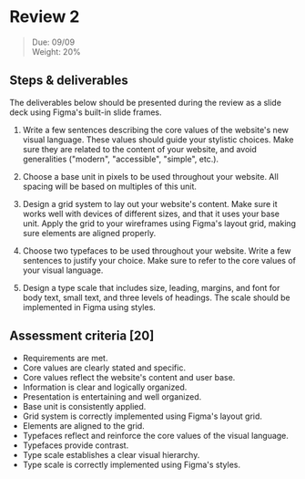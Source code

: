 # Review 2

> Due: 09/09 \
> Weight: 20%

## Steps & deliverables

The deliverables below should be presented during the review as a slide
deck using Figma's built-in slide frames.

1.  Write a few sentences describing the core values of the website's
    new visual language. These values should guide your stylistic
    choices. Make sure they are related to the content of your website,
    and avoid generalities ("modern", "accessible", "simple", etc.).

2.  Choose a base unit in pixels to be used throughout your website. All
    spacing will be based on multiples of this unit.

3.  Design a grid system to lay out your website's content. Make sure it
    works well with devices of different sizes, and that it uses your
    base unit. Apply the grid to your wireframes using Figma's layout
    grid, making sure elements are aligned properly.

4.  Choose two typefaces to be used throughout your website. Write a few
    sentences to justify your choice. Make sure to refer to the core
    values of your visual language.

5.  Design a type scale that includes size, leading, margins, and font
    for body text, small text, and three levels of headings. The scale
    should be implemented in Figma using styles.

## Assessment criteria [20]

-   Requirements are met.
-   Core values are clearly stated and specific.
-   Core values reflect the website's content and user base.
-   Information is clear and logically organized.
-   Presentation is entertaining and well organized.
-   Base unit is consistently applied.
-   Grid system is correctly implemented using Figma's layout grid.
-   Elements are aligned to the grid.
-   Typefaces reflect and reinforce the core values of the visual
    language.
-   Typefaces provide contrast.
-   Type scale establishes a clear visual hierarchy.
-   Type scale is correctly implemented using Figma's styles.
